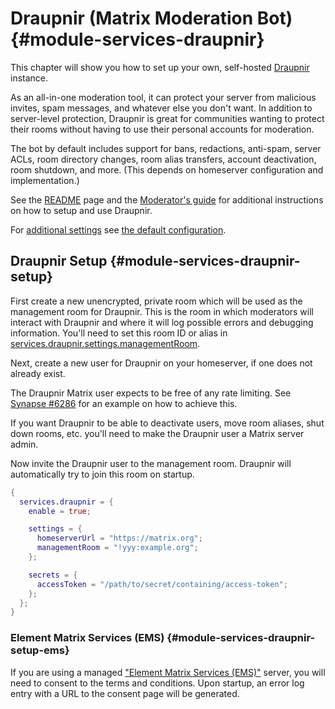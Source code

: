 # Draupnir (Matrix Moderation Bot) {#module-services-draupnir}

This chapter will show you how to set up your own, self-hosted
[Draupnir](https://github.com/the-draupnir-project/Draupnir) instance.

As an all-in-one moderation tool, it can protect your server from
malicious invites, spam messages, and whatever else you don't want.
In addition to server-level protection, Draupnir is great for communities
wanting to protect their rooms without having to use their personal
accounts for moderation.

The bot by default includes support for bans, redactions, anti-spam,
server ACLs, room directory changes, room alias transfers, account
deactivation, room shutdown, and more. (This depends on homeserver configuration and implementation.)

See the [README](https://github.com/the-draupnir-project/draupnir#readme)
page and the [Moderator's guide](https://the-draupnir-project.github.io/draupnir-documentation/moderator/setting-up-and-configuring)
for additional instructions on how to setup and use Draupnir.

For [additional settings](#opt-services.draupnir.settings)
see [the default configuration](https://github.com/the-draupnir-project/Draupnir/blob/main/config/default.yaml).

## Draupnir Setup {#module-services-draupnir-setup}

First create a new unencrypted, private room which will be used as the management room for Draupnir.
This is the room in which moderators will interact with Draupnir and where it will log possible errors and debugging information.
You'll need to set this room ID or alias in [services.draupnir.settings.managementRoom](#opt-services.draupnir.settings.managementRoom).

Next, create a new user for Draupnir on your homeserver, if one does not already exist.

The Draupnir Matrix user expects to be free of any rate limiting.
See [Synapse #6286](https://github.com/matrix-org/synapse/issues/6286)
for an example on how to achieve this.

If you want Draupnir to be able to deactivate users, move room aliases, shut down rooms, etc.
you'll need to make the Draupnir user a Matrix server admin.

Now invite the Draupnir user to the management room.
Draupnir will automatically try to join this room on startup.

```nix
{
  services.draupnir = {
    enable = true;

    settings = {
      homeserverUrl = "https://matrix.org";
      managementRoom = "!yyy:example.org";
    };

    secrets = {
      accessToken = "/path/to/secret/containing/access-token";
    };
  };
}
```

### Element Matrix Services (EMS) {#module-services-draupnir-setup-ems}

If you are using a managed ["Element Matrix Services (EMS)"](https://ems.element.io/)
server, you will need to consent to the terms and conditions. Upon startup, an error
log entry with a URL to the consent page will be generated.

